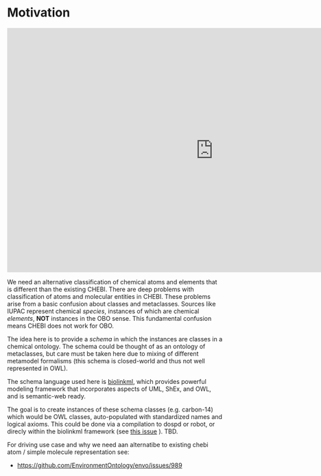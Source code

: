 # Motivation

<iframe src="https://docs.google.com/presentation/d/e/2PACX-1vTRo4FJ6iXpeBkj2u8ohAuwDZ0C8ntk7dk427GbLTG1gF2hzdeeyrlphx0CJ9LBHOppkoCp0cgfSNLo/embed?start=false&loop=false&delayms=3000" frameborder="0" width="960" height="569" allowfullscreen="true" mozallowfullscreen="true" webkitallowfullscreen="true"></iframe>

We need an alternative classification of chemical atoms and elements
that is different than the existing CHEBI. There are deep problems
with classification of atoms and molecular entities in CHEBI. These
problems arise from a basic confusion about classes and
metaclasses. Sources like IUPAC represent chemical *species*,
instances of which are chemical *elements*, __NOT__ instances in the
OBO sense. This fundamental confusion means CHEBI does not work for
OBO.

The idea here is to provide a *schema* in which the instances are
classes in a chemical ontology. The schema could be thought of as an
ontology of metaclasses, but care must be taken here due to mixing of
different metamodel formalisms (this schema is closed-world and thus
not well represented in OWL).

The schema language used here is
[biolinkml](https://github.com/biolink/biolinkml/), which provides
powerful modeling framework that incorporates aspects of UML, ShEx,
and OWL, and is semantic-web ready.

The goal is to create instances of these schema classes
(e.g. carbon-14) which would be OWL classes, auto-populated with
standardized names and logical axioms. This could be done via a
compilation to dospd or robot, or direcly within the biolinkml
framework (see [this
issue](https://github.com/INCATools/dead_simple_owl_design_patterns/issues/51)
). TBD.

For driving use case and why we need aan alternatibe to existing chebi atom / simple molecule representation see:

 - https://github.com/EnvironmentOntology/envo/issues/989


